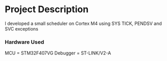 # Project Description
I developed a small scheduler on Cortex M4 using SYS TICK, PENDSV and SVC exceptions

### Hardware Used
  MCU = STM32F407VG
  Debugger = ST-LINK/V2-A
